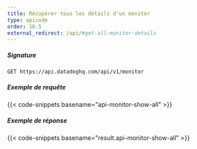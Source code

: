 ```yaml
---
title: Récupérer tous les détails d'un monitor
type: apicode
order: 16.5
external_redirect: /api/#get-all-monitor-details
---
```


##### Signature
`GET https://api.datadoghq.com/api/v1/monitor`
##### Exemple de requête
{{< code-snippets basename="api-monitor-show-all" >}}
##### Exemple de réponse
{{< code-snippets basename="result.api-monitor-show-all" >}}